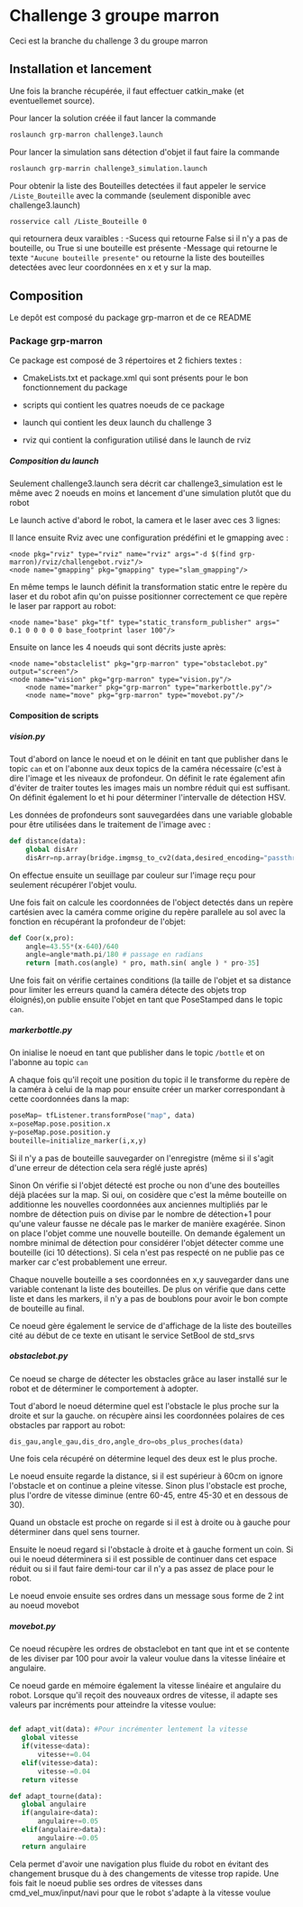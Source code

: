 # Challenge 3 groupe marron

Ceci est la branche du challenge 3 du groupe marron

## Installation et lancement

Une fois la branche récupérée, il faut effectuer catkin_make (et eventuellemet source).

Pour lancer la solution créée il faut lancer la commande

```bash
roslaunch grp-marron challenge3.launch
```

Pour lancer la simulation sans détection d'objet il faut faire la commande 

```bash
roslaunch grp-marrin challenge3_simulation.launch
```
    
    
Pour obtenir la liste des Bouteilles detectées il faut appeler le service `/Liste_Bouteille` avec la commande (seulement disponible avec challenge3.launch)

```bash
rosservice call /Liste_Bouteille 0
```
    
qui  retournera deux varaibles :
-Sucess qui retourne False si il n'y a pas de bouteille, ou True si une bouteille est présente
-Message qui retourne le texte `"Aucune bouteille presente"` ou retourne la liste des bouteilles detectées avec leur coordonnées en x et y sur la map.


## Composition

Le depôt est composé du package grp-marron et de ce README

### Package grp-marron

Ce package est composé de 3 répertoires et 2 fichiers textes :

- CmakeLists.txt et package.xml qui sont présents pour le bon fonctionnement du package

- scripts qui contient les quatres noeuds de ce package

- launch qui contient les deux launch du challenge 3

- rviz qui contient la configuration utilisé dans le launch de rviz

##### Composition du launch

Seulement challenge3.launch sera décrit car challenge3_simulation est le même avec 2 noeuds en moins et lancement d'une simulation plutôt que du robot

Le launch active d'abord le robot, la camera et le laser  avec ces 3 lignes:
	<include file="$(find turtlebot_bringup)/launch/minimal.launch"/>
	<include file="$(find realsense2_camera)/launch/rs_aligned_depth.launch"/>
	<node name="laser" pkg="urg_node" type="urg_node"/>

Il lance ensuite Rviz avec une configuration prédéfini et le gmapping avec :

	<node pkg="rviz" type="rviz" name="rviz" args="-d $(find grp-marron)/rviz/challengebot.rviz"/>
	<node name="gmapping" pkg="gmapping" type="slam_gmapping"/>

En même temps le launch définit la transformation static entre le repère du laser et du robot afin qu'on puisse positionner correctement ce que repère le laser par rapport au robot:

	<node name="base" pkg="tf" type="static_transform_publisher" args=" 0.1 0 0 0 0 0 base_footprint laser 100"/>
	
Ensuite on lance les 4 noeuds qui sont décrits juste après:

	<node name="obstaclelist" pkg="grp-marron" type="obstaclebot.py" output="screen"/>
	<node name="vision" pkg="grp-marron" type="vision.py"/>
    	<node name="marker" pkg="grp-marron" type="markerbottle.py"/>
    	<node name="move" pkg="grp-marron" type="movebot.py"/>
#### Composition de scripts


##### vision.py



Tout d'abord on lance le noeud et on le déinit en tant que publisher dans le topic `can` et on l'abonne aux deux topics de la caméra nécessaire (c'est à dire l'image et les niveaux de profondeur.
On définit le rate également afin d'éviter de traiter toutes les images mais un nombre réduit qui est suffisant.
On définit également lo et hi pour déterminer l'intervalle de détection HSV.

Les données de profondeurs sont sauvegardées dans une variable globable pour être utilisées dans le traitement de l'image avec :

```python
def distance(data):
	global disArr
	disArr=np.array(bridge.imgmsg_to_cv2(data,desired_encoding="passthrough"))
```

On effectue ensuite un seuillage par couleur sur l'image reçu pour seulement récupérer l'objet voulu.

Une fois fait on calcule les coordonnées de l'object detectés dans un repère cartésien avec la caméra comme origine du repère parallele au sol avec la fonction en récupérant la profondeur de l'objet:

```python
def Coor(x,pro):
	angle=43.55*(x-640)/640
	angle=angle*math.pi/180 # passage en radians
	return [math.cos(angle) * pro, math.sin( angle ) * pro-35]
```


Une fois fait on vérifie certaines conditions (la taille de l'objet et sa distance pour limiter les erreurs quand la caméra détecte des objets trop éloignés),on publie ensuite l'objet en tant que PoseStamped dans le topic `can`.



##### markerbottle.py



On inialise le noeud en tant que publisher dans le topic `/bottle` et on l'abonne au topic `can`

A chaque fois qu'il reçoit une position du topic il le transforme du repère de la caméra à celui de la map pour ensuite créer un marker correspondant à cette coordonnées dans la map:

```python
poseMap= tfListener.transformPose("map", data)
x=poseMap.pose.position.x
y=poseMap.pose.position.y
bouteille=initialize_marker(i,x,y)
```

Si il n'y a pas de bouteille sauvegarder on l'enregistre (même si il s'agit d'une erreur de détection cela sera réglé juste aprés)

Sinon
On vérifie si l'objet détecté est proche ou non d'une des bouteilles déjà placées sur la map. Si oui, on cosidère que c'est la même bouteille on additionne les nouvelles coordonnées aux anciennes multipliés par le nombre de détection puis on divise par le nombre de détection+1 pour qu'une valeur fausse ne décale pas le marker de manière exagérée. Sinon on place l'objet comme une nouvelle bouteille. On demande également un nombre minimal de détection pour considérer l'objet détecter comme une bouteille (ici 10 détections). Si cela n'est pas respecté on ne publie pas ce marker car c'est probablement une erreur.

Chaque nouvelle bouteille a ses coordonnées en x,y sauvegarder dans une variable contenant la liste des bouteilles. De plus on vérifie que dans cette liste et dans les markers, il n'y a pas de boublons pour avoir le bon compte de bouteille au final.


Ce noeud gère également le service de d'affichage de la liste des bouteilles cité au début de ce texte en utisant le service SetBool de std_srvs



##### obstaclebot.py



Ce noeud se charge de détecter les obstacles grâce au laser installé sur le robot et de déterminer le comportement à adopter.

Tout d'abord le noeud détermine quel est l'obstacle le plus proche sur la droite et sur la gauche. on récupère ainsi les coordonnées polaires de ces obstacles par rapport au robot:

```python
dis_gau,angle_gau,dis_dro,angle_dro=obs_plus_proches(data) 
```

Une fois cela récupéré on détermine lequel des deux est le plus proche.

Le noeud ensuite regarde la distance, si il est supérieur à 60cm on ignore l'obstacle et on continue a pleine vitesse. Sinon plus l'obstacle est proche, plus l'ordre de vitesse diminue (entre 60-45, entre 45-30 et en dessous de 30).

Quand un obstacle est proche on regarde si il est à droite ou à gauche pour déterminer dans quel sens tourner.


Ensuite le noeud regard si l'obstacle à droite et à gauche forment un coin. Si oui le noeud déterminera si il est possible de continuer dans cet espace réduit ou si il faut faire demi-tour car il n'y a pas assez de place pour le robot.

Le noeud envoie ensuite ses ordres dans un message sous forme de 2 int au noeud movebot



##### movebot.py



Ce noeud récupère les ordres de obstaclebot en tant que int et se contente de les diviser par 100 pour avoir la valeur voulue dans la vitesse linéaire et angulaire.

Ce noeud garde en mémoire également la vitesse linéaire et angulaire du robot. Lorsque qu'il reçoit des nouveaux ordres de vitesse, il adapte ses valeurs par incréments pour atteindre la vitesse voulue:

 ```python
 
def adapt_vit(data): #Pour incrémenter lentement la vitesse
    global vitesse 
    if(vitesse<data):
        vitesse+=0.04
    elif(vitesse>data):
        vitesse-=0.04
    return vitesse

def adapt_tourne(data):
    global angulaire
    if(angulaire<data):
        angulaire+=0.05
    elif(angulaire>data):
        angulaire-=0.05
    return angulaire
```
Cela permet d'avoir une navigation plus fluide du robot en évitant des changement brusque du à des changements de vitesse trop rapide. Une fois fait le noeud publie ses ordres de vitesses dans cmd_vel_mux/input/navi pour que le robot s'adapte à la vitesse voulue
    
